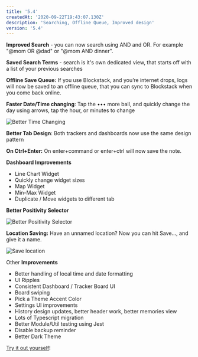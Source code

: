 ```yaml
---
title: '5.4'
createdAt: '2020-09-22T19:43:07.130Z'
description: 'Searching, Offline Queue, Improved design'
version: '5.4'
---
```


**Improved Search** - you can now search using AND and OR. For example "@mom OR @dad" or "@mom AND dinner".

**Saved Search Terms** - search is it's own dedicated view, that starts off with a list of your previous searches

**Offline Save Queue:** If you use Blockstack, and you’re internet drops, logs will now be saved to an offline queue, that you can sync to Blockstack when you come back online.

**Faster Date/Time changing**: Tap the ••• more ball, and quickly change the day using arrows, tap the hour, or minutes to change

![](https://shareking.s3.amazonaws.com/Screen-Shot-2020-09-20-17-05-55.77-1600635979.png 'Better Time Changing')

**Better Tab Design**: Both trackers and dashboards now use the same design pattern

**On Ctrl+Enter:** On enter+command or enter+ctrl will now save the note.

**Dashboard Improvements**

- Line Chart Widget
- Quickly change widget sizes
- Map Widget
- Min-Max Widget
- Duplicate / Move widgets to different tab

**Better Positivity Selector**

![](https://shareking.s3.amazonaws.com/Screen-Shot-2020-09-20-17-04-57.79-1600635906.png 'Better Positivity Selector')

**Location Saving:** Have an unnamed location? Now you can hit Save..., and give it a name.

![](https://shareking.s3.amazonaws.com/Screen-Shot-2020-09-20-17-08-19.25-1600636106.png 'Save location')

Other **Improvements**

- Better handling of local time and date formatting
- UI Ripples
- Consistent Dashboard / Tracker Board UI
- Board swiping
- Pick a Theme Accent Color
- Settings UI improvements
- History design updates, better header work, better memories view
- Lots of Typescript migration
- Better Module/Util testing using Jest
- Disable backup reminder
- Better Dark Theme

[Try it out yourself](https://v5.nomie.app)!
